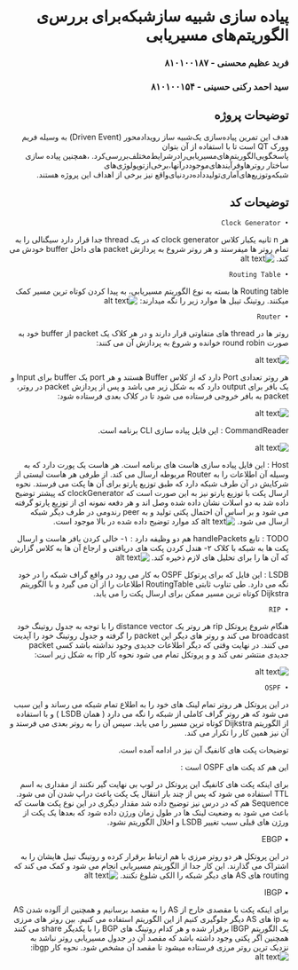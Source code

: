 <div dir="rtl">

# پیاده سازی‌ شبیه‌ ساز‌شبکه‌برا‌ی بررس‌ی الگوریتم‌های مسیریابی‌
### فربد عظیم محسنی - ۸۱۰۱۰۰۱۸۷
### سید احمد رکنی حسینی - ۸۱۰۱۰۰۱۵۴

## توضیحات پروژه
هدف این تمرین پیاده‌سازی‌ یک‌شبیه‌ ساز رویداد‌محور (Driven Event)‌ به وسیله فریم وورک QT است تا‌ با‌ استفاده‌ از‌ آن‌ بتوان
پاسخگویی‌الگوریتم‌های‌مسیریابی‌را‌در‌شرایط‌مختلف‌بررسی‌کرد.
،همچنین‌ پیاده سازی ساختار روترها‌و‌فرآیند‌های‌موجود‌در‌آنها‌،برخی‌از‌توپولوژی‌های‌ شبکه‌و‌توزیع‌های‌آماری‌تولید‌داده‌در‌دنیای‌واقع نیز برخی از اهداف این پروژه هستند.

## توضیحات کد

    • Clock Generator
هر n ثانیه یکبار کلاس clock generator که در یک thread جدا قرار دارد سیگنالی را به تمام روتر ها میفرستد و هر روتر شروع به پردازش packet های داخل buffer خودش می کند.
![alt text](image.png)

    • Routing Table
Routing table  ها بسته به نوع الگوریتم مسیریابی، به پیدا کردن کوتاه ترین مسیر کمک میکنند. روتینگ تیبل ها موارد زیر را نگه میدارند:
![alt text](image-1.png)







    • Router
روتر ها در thread های متفاوتی قرار دارند و در هر کلاک یک packet از buffer خود به صورت round robin خوانده و شروع به پردازش آن می کنند:

![alt text](image-2.png)



هر روتر تعدادی Port دارد که از کلاس Buffer هستند و هر port یک buffer برای Input و یک بافر برای output دارد که به شکل زیر می باشد و پس از پردازش packet در روتر، packet به بافر خروجی فرستاده می شود تا در کلاک بعدی فرستاده شود:

![alt text](image-3.png)


CommandReader : این فایل پیاده سازی CLI برنامه است.

![alt text](image-4.png)

Host : این فایل پیاده سازی هاست های برنامه است. هر هاست یک پورت دارد که به وسیله آن اطلاعات را به Router مربوطه ارسال می کند. از طرفی هر هاست لیستی از شرکایش در آن طرف شبکه دارد که طبق توزیع پارتو برای آن ها پکت می فرستد.
نحوه ارسال پکت با توزیع پارتو نیز به این صورت است که clockGenerator که پیشتر توضیح داده شد به دو اسلات نشان داده شده وصل اند و هر دفعه نمونه ای از توزیع پارتو گرفته می شود و بر اساس آن احتمال پکتی تولید و به peer رندومی در طرف دیگر شبکه ارسال می شود.
![alt text](image-5.png)
کد موارد توضیح داده شده در بالا موجود است.


TODO : تابع handlePackets هم دو وظیفه دارد :
۱- خالی کردن بافر هاست و ارسال پکت ها به شبکه با کلاک
۲- هندل کردن پکت های دریافتی و ارجاع آن ها به کلاس گزارش که آن ها را برای تحلیل های لازم ذخیره کند.
![alt text](image-6.png)







LSDB : این فایل که برای پرتوکل OSPF به کار می رود در واقع گراف شبکه را در خود نگه می دارد.
طی تناوب ثابتی RoutingTable اطلاعات را از آن می گیرد و با الگوریتم Dijkstra کوتاه ترین مسیر ممکن برای ارسال پکت را می یابد.





    • RIP
هنگام شروع پروتکل rip هر روتر یک distance vector را با توجه به جدول روتینگ خود broadcast می کند و روتر های دیگر این packet را گرفته و جدول روتینگ خود را آپدیت می کنند.
در نهایت وقتی که دیگر اطلاعات جدیدی وجود نداشته باشد کسی packet  جدیدی منتشر نمی کند و و پروتکل تمام می شود نحوه کار rip به شکل زیر است: 

![alt text](image-7.png)

    • OSPF

در این پروتکل هر روتر تمام لینک های خود را به اطلاع تمام شبکه می رساند و این سبب می شود که هر روتر گراف کاملی از شبکه را نگه می دارد (‌ همان LSDB ) و با استفاده از الگوریتم Dijkstra کوتاه ترین مسیر را می یابد. سپس آن را به روتر بعدی می فرستد و آن نیز همین کار را تکرار می کند.

توضیحات پکت های کانفیگ آن نیز در ادامه آمده است.

این هم کد پکت های OSPF است :

برای اینکه پکت های کانفیگ این پروتکل در لوپ بی نهایت گیر نکنند از مقداری به اسم TTL استفاده می شود که پس از چند بار انتقال یک پکت باعث دراپ شدن آن می شود.
Sequence هم که در درس نیز توضیح داده شد مقدار دیگری در این نوع پکت هاست که باعث می شود به  وضعیت لینک ها در طول زمان ورژن داده شود که بعدها یک پکت از ورژن های قبلی سبب تغییر LSDB و اخلال الگوریتم نشود.



 • EBGP

در این پروتکل هر دو روتر مرزی با هم ارتباط برقرار کرده و روتینگ تیبل هایشان را به اشتراک می گذارند.
این کار جدا از الگوریتم مسیریابی انجام می شود و کمک می کند که routing های AS های دیگر شبکه را الکی شلوغ نکنند.
![alt text](image-8.png)

• IBGP

برای اینکه پکت با مقصدی خارج از AS را به مقصد برسانیم و همچنین از آلوده شدن AS به ip های AS دیگر جلوگیری کنیم از این الگوریتم استفاده می کنیم. بین روتر های مرزی یک الگوریتم IBGP برقرار شده و هر کدام روتینگ های BGP را با یکدیگر share می کنند همچنین اگر پکتی وجود داشته باشد که  مقصد آن در جدول مسیریابی روتر نباشد به نزدیک ترین روتر مرزی فرستاده میشود تا مقصد آن مشخص شود. نحوه کار ibgp:
![alt text](image-9.png)





</div>